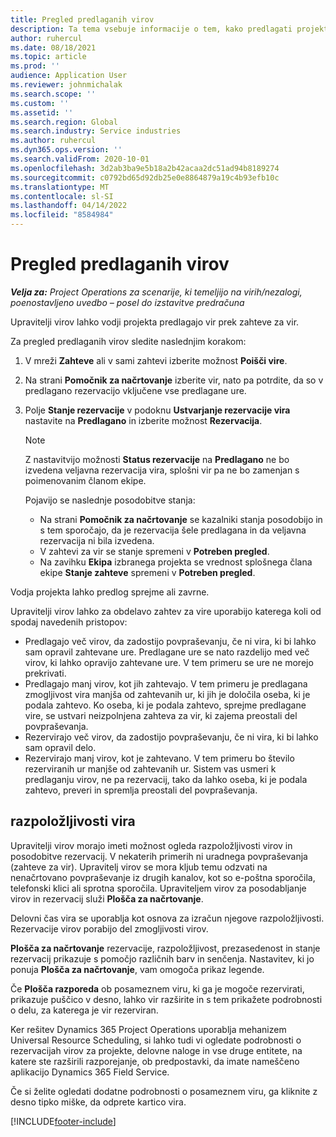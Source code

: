 ```yaml
---
title: Pregled predlaganih virov
description: Ta tema vsebuje informacije o tem, kako predlagati projektne vire.
author: ruhercul
ms.date: 08/18/2021
ms.topic: article
ms.prod: ''
audience: Application User
ms.reviewer: johnmichalak
ms.search.scope: ''
ms.custom: ''
ms.assetid: ''
ms.search.region: Global
ms.search.industry: Service industries
ms.author: ruhercul
ms.dyn365.ops.version: ''
ms.search.validFrom: 2020-10-01
ms.openlocfilehash: 3d2ab3ba9e5b18a2b42acaa2dc51ad94b8189274
ms.sourcegitcommit: c0792bd65d92db25e0e8864879a19c4b93efb10c
ms.translationtype: MT
ms.contentlocale: sl-SI
ms.lasthandoff: 04/14/2022
ms.locfileid: "8584984"
---
```

# <a name="review-proposed-resources"></a>Pregled predlaganih virov

_**Velja za:** Project Operations za scenarije, ki temeljijo na virih/nezalogi, poenostavljeno uvedbo – posel do izstavitve predračuna_

Upravitelji virov lahko vodji projekta predlagajo vir prek zahteve za vir.

Za pregled predlaganih virov sledite naslednjim korakom:

1. V mreži **Zahteve** ali v sami zahtevi izberite možnost **Poišči vire**.
2. Na strani **Pomočnik za načrtovanje** izberite vir, nato pa potrdite, da so v predlagano rezervacijo vključene vse predlagane ure.
3. Polje **Stanje rezervacije** v podoknu **Ustvarjanje rezervacije vira** nastavite na **Predlagano** in izberite možnost **Rezervacija**.

    > [!NOTE]
    > Z nastavitvijo možnosti **Status rezervacije** na **Predlagano** ne bo izvedena veljavna rezervacija vira, splošni vir pa ne bo zamenjan s poimenovanim članom ekipe.

    Pojavijo se naslednje posodobitve stanja:

    - Na strani **Pomočnik za načrtovanje** se kazalniki stanja posodobijo in s tem sporočajo, da je rezervacija šele predlagana in da veljavna rezervacija ni bila izvedena.
    - V zahtevi za vir se stanje spremeni v **Potreben pregled**.
    - Na zavihku **Ekipa** izbranega projekta se vrednost splošnega člana ekipe **Stanje zahteve** spremeni v **Potreben pregled**.

Vodja projekta lahko predlog sprejme ali zavrne.

Upravitelji virov lahko za obdelavo zahtev za vire uporabijo katerega koli od spodaj navedenih pristopov:

- Predlagajo več virov, da zadostijo povpraševanju, če ni vira, ki bi lahko sam opravil zahtevane ure. Predlagane ure se nato razdelijo med več virov, ki lahko opravijo zahtevane ure. V tem primeru se ure ne morejo prekrivati.
- Predlagajo manj virov, kot jih zahtevajo. V tem primeru je predlagana zmogljivost vira manjša od zahtevanih ur, ki jih je določila oseba, ki je podala zahtevo. Ko oseba, ki je podala zahtevo, sprejme predlagane vire, se ustvari neizpolnjena zahteva za vir, ki zajema preostali del povpraševanja.
- Rezervirajo več virov, da zadostijo povpraševanju, če ni vira, ki bi lahko sam opravil delo.
- Rezervirajo manj virov, kot je zahtevano. V tem primeru bo število rezerviranih ur manjše od zahtevanih ur. Sistem vas usmeri k predlaganju virov, ne pa rezervacij, tako da lahko oseba, ki je podala zahtevo, preveri in spremlja preostali del povpraševanja.

## <a name="resource-availability"></a>razpoložljivosti vira

Upravitelji virov morajo imeti možnost ogleda razpoložljivosti virov in posodobitve rezervacij. V nekaterih primerih ni uradnega povpraševanja (zahteve za vir). Upravitelj virov se mora kljub temu odzvati na nenačrtovano povpraševanje iz drugih kanalov, kot so e-poštna sporočila, telefonski klici ali sprotna sporočila. Upraviteljem virov za posodabljanje virov in rezervacij služi **Plošča za načrtovanje**.

Delovni čas vira se uporablja kot osnova za izračun njegove razpoložljivosti. Rezervacije virov porabijo del zmogljivosti virov.

**Plošča za načrtovanje** rezervacije, razpoložljivost, prezasedenost in stanje rezervacij prikazuje s pomočjo različnih barv in senčenja. Nastavitev, ki jo ponuja **Plošča za načrtovanje**, vam omogoča prikaz legende.

Če **Plošča razporeda** ob posameznem viru, ki ga je mogoče rezervirati, prikazuje puščico v desno, lahko vir razširite in s tem prikažete podrobnosti o delu, za katerega je vir rezerviran.

Ker rešitev Dynamics 365 Project Operations uporablja mehanizem Universal Resource Scheduling, si lahko tudi vi ogledate podrobnosti o rezervacijah virov za projekte, delovne naloge in vse druge entitete, na katere ste razširili razporejanje, ob predpostavki, da imate nameščeno aplikacijo Dynamics 365 Field Service.

Če si želite ogledati dodatne podrobnosti o posameznem viru, ga kliknite z desno tipko miške, da odprete kartico vira.



[!INCLUDE[footer-include](../includes/footer-banner.md)]
